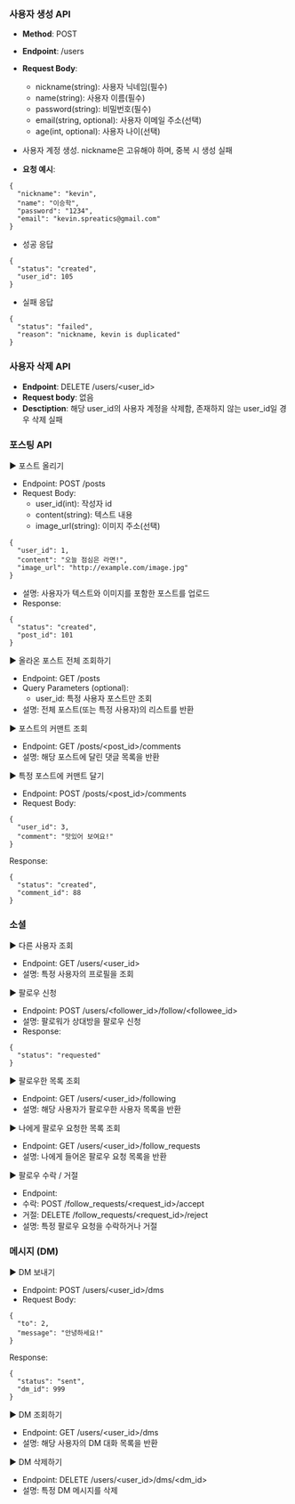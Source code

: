 ### 사용자 생성 API

- **Method**: POST
- **Endpoint**: /users
- **Request Body**:
  - nickname(string): 사용자 닉네임(필수)
  - name(string): 사용자 이름(필수) 
  - password(string): 비밀번호(필수)
  - email(string, optional): 사용자 이메일 주소(선택)
  - age(int, optional): 사용자 나이(선택)
 
- 사용자 계정 생성. nickname은 고유해야 하며, 중복 시 생성 실패

- **요청 예시**:
~~~
{
  "nickname": "kevin",
  "name": "이승학",
  "password": "1234",
  "email": "kevin.spreatics@gmail.com"
}
~~~

- 성공 응답
~~~
{
  "status": "created",
  "user_id": 105
}
~~~

- 실패 응답
~~~
{
  "status": "failed",
  "reason": "nickname, kevin is duplicated"
}
~~~

### 사용자 삭제 API
- **Endpoint**: DELETE /users/<user_id>
- **Request body**: 없음
- **Desctiption**: 해당 user_id의 사용자 계정을 삭제함, 존재하지 않는 user_id일 경우 삭제 실패


### 포스팅 API
▶ 포스트 올리기
- Endpoint: POST /posts
- Request Body:
  - user_id(int): 작성자 id
  - content(string): 텍스트 내용
  - image_url(string): 이미지 주소(선택)
~~~
{
  "user_id": 1,
  "content": "오늘 점심은 라면!",
  "image_url": "http://example.com/image.jpg"
}
~~~
- 설명: 사용자가 텍스트와 이미지를 포함한 포스트를 업로드
- Response:
~~~
{
  "status": "created",
  "post_id": 101
}
~~~

▶ 올라온 포스트 전체 조회하기
- Endpoint: GET /posts
- Query Parameters (optional):
  - user_id: 특정 사용자 포스트만 조회
- 설명: 전체 포스트(또는 특정 사용자)의 리스트를 반환

▶ 포스트의 커맨트 조회
- Endpoint: GET /posts/<post_id>/comments
- 설명: 해당 포스트에 달린 댓글 목록을 반환

▶ 특정 포스트에 커맨트 달기
- Endpoint: POST /posts/<post_id>/comments
- Request Body:
~~~
{
  "user_id": 3,
  "comment": "맛있어 보여요!"
}
~~~
Response:
~~~
{
  "status": "created",
  "comment_id": 88
}
~~~


### 소셜
▶ 다른 사용자 조회
- Endpoint: GET /users/<user_id>
- 설명: 특정 사용자의 프로필을 조회

▶ 팔로우 신청
- Endpoint: POST /users/<follower_id>/follow/<followee_id>
- 설명: 팔로워가 상대방을 팔로우 신청
- Response:
~~~
{
  "status": "requested"
}
~~~

▶ 팔로우한 목록 조회
- Endpoint: GET /users/<user_id>/following
- 설명: 해당 사용자가 팔로우한 사용자 목록을 반환

▶ 나에게 팔로우 요청한 목록 조회
- Endpoint: GET /users/<user_id>/follow_requests
- 설명: 나에게 들어온 팔로우 요청 목록을 반환

▶ 팔로우 수락 / 거절
- Endpoint:
- 수락: POST /follow_requests/<request_id>/accept
- 거절: DELETE /follow_requests/<request_id>/reject
- 설명: 특정 팔로우 요청을 수락하거나 거절



### 메시지 (DM)
▶ DM 보내기
- Endpoint: POST /users/<user_id>/dms
- Request Body:
~~~
{
  "to": 2,
  "message": "안녕하세요!"
}
~~~
Response:
~~~
{
  "status": "sent",
  "dm_id": 999
}
~~~

▶ DM 조회하기
- Endpoint: GET /users/<user_id>/dms
- 설명: 해당 사용자의 DM 대화 목록을 반환

▶ DM 삭제하기
- Endpoint: DELETE /users/<user_id>/dms/<dm_id>
- 설명: 특정 DM 메시지를 삭제 

